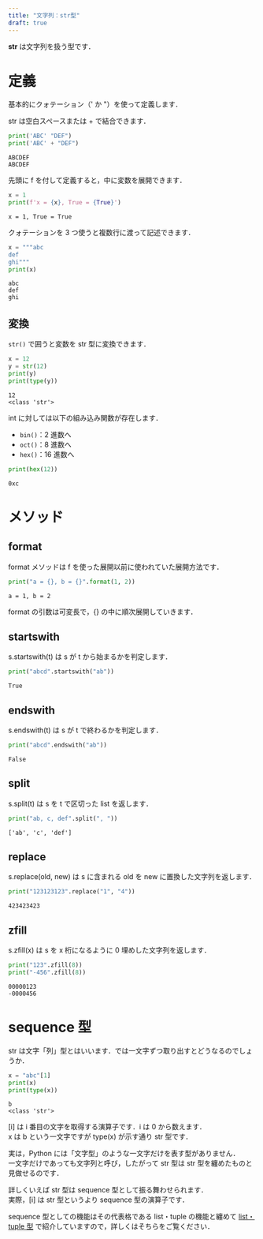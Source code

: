 ```yaml
---
title: "文字列：str型"
draft: true
---
```


**str** は文字列を扱う型です．

# 定義

基本的にクォテーション（' か "）を使って定義します．

str は空白スペースまたは + で結合できます．

~~~code:main.py
print('ABC' "DEF")
print('ABC' + "DEF")
~~~

~~~code:output
ABCDEF
ABCDEF
~~~

先頭に f を付して定義すると，中に変数を展開できます．

~~~code:main.py
x = 1
print(f'x = {x}, True = {True}')
~~~

~~~code:output
x = 1, True = True
~~~

クォテーションを $3$ つ使うと複数行に渡って記述できます．

~~~code:main.py
x = """abc
def
ghi"""
print(x)
~~~

~~~code:output
abc
def
ghi
~~~

## 変換

`str()` で囲うと変数を str 型に変換できます．

~~~code:main.py
x = 12
y = str(12)
print(y)
print(type(y))
~~~

~~~code:output
12
<class 'str'>
~~~

int に対しては以下の組み込み関数が存在します．

- `bin()`：2 進数へ
- `oct()`：8 進数へ
- `hex()`：16 進数へ

~~~code:main.py
print(hex(12))
~~~

~~~code:output
0xc
~~~

# メソッド

## format

format メソッドは f を使った展開以前に使われていた展開方法です．

~~~code:main.py
print("a = {}, b = {}".format(1, 2))
~~~

~~~code:output
a = 1, b = 2
~~~

format の引数は可変長で，{} の中に順次展開していきます．

## startswith

s.startswith(t) は s が t から始まるかを判定します．

~~~code:main.py
print("abcd".startswith("ab"))
~~~

~~~code:output
True
~~~

## endswith

s.endswith(t) は s が t で終わるかを判定します．

~~~code:main.py
print("abcd".endswith("ab"))
~~~

~~~code:output
False
~~~

## split

s.split(t) は s を t で区切った list を返します．

~~~code:main.py
print("ab, c, def".split(", "))
~~~

~~~code:output
['ab', 'c', 'def']
~~~

## replace

s.replace(old, new) は s に含まれる old を new に置換した文字列を返します．

~~~code:main.py
print("123123123".replace("1", "4"))
~~~

~~~code:output
423423423
~~~

## zfill

s.zfill(x) は s を x 桁になるように 0 埋めした文字列を返します．

~~~code:main.py
print("123".zfill(8))
print("-456".zfill(8))
~~~

~~~code:output
00000123
-0000456
~~~

# sequence 型

str は文字「列」型とはいいます．では一文字ずつ取り出すとどうなるのでしょうか．

~~~code:main.py
x = "abc"[1]
print(x)
print(type(x))
~~~

~~~code:output
b
<class 'str'>
~~~

[i] は i 番目の文字を取得する演算子です．i は 0 から数えます．  
x は b という一文字ですが type(x) が示す通り str 型です．

実は，Python には「文字型」のような一文字だけを表す型がありません．  
一文字だけであっても文字列と呼び，したがって str 型は str 型を纏めたものと見做せるのです．

詳しくいえば str 型は sequence 型として振る舞わせられます．  
実際，[i] は str 型というより sequence 型の演算子です．

sequence 型としての機能はその代表格である list・tuple の機能と纏めて [list・tuple 型](/computer-science/python/type/list-tuple) で紹介していますので，詳しくはそちらをご覧ください．
